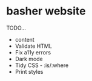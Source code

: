 # basher website

TODO...
- content
- Validate HTML
- Fix a11y errors
- Dark mode
- Tidy CSS - :is/:where
- Print styles
